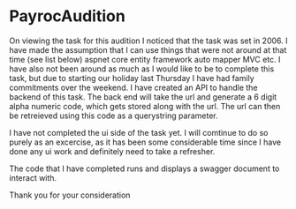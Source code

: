 # PayrocAudition

On viewing the task for this audition I noticed that the task was set in 2006.
I have made the assumption that I can use things that were not around at that time (see list below)
      aspnet core
      entity framework
      auto mapper
      MVC etc.
I have also not been around as much as I would like to be to complete this task, but due to starting our holiday last Thursday
I have had family commitments over the weekend.
I have created an API to handle the backend of this task.
The back end will take the url and generate a 6 digit alpha numeric code, which gets stored along with the url.
The url can then be retreieved using this code as a querystring parameter.

I have not completed the ui side of the task yet.  I will comtinue to do so purely as an excercise, as it has been some considerable time
since I have done any ui work and definitely need to take a refresher.

The code that I have completed runs and displays a swagger document to interact with.

Thank you for your consideration
